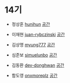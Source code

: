 # 14기

- 정상훈 [hunihun](https://github.com/hunihun/)
[공간](https://github.com/StudyFork/GoogryAndroidArchitectureStudy/tree/master/class14/hunihun)

- 이재현 [juan-rybczinski](https://github.com//juan-rybczinski)
[공간](https://github.com/StudyFork/GoogryAndroidArchitectureStudy/tree/master/class14/juan-rybczinski)

- 김상명 [myung777](https://github.com//myung777)
[공간](https://github.com/StudyFork/GoogryAndroidArchitectureStudy/tree/master/class14/myung777)

- 심준보 [simuelunbo](https://github.com/simuelunbo)
[공간](https://github.com/StudyFork/GoogryAndroidArchitectureStudy/tree/master/class14/simuelunbo)

- 김동환 [dev-donghwan](https://github.com/dev-donghwan)
[공간](https://github.com/StudyFork/GoogryAndroidArchitectureStudy/tree/master/class14/dev-donghwan/)

- 함도영 [onxmoreplz](https://github.com//onxmoreplz)
[공간](https://github.com/StudyFork/GoogryAndroidArchitectureStudy/tree/master/class14/onxmoreplz)
